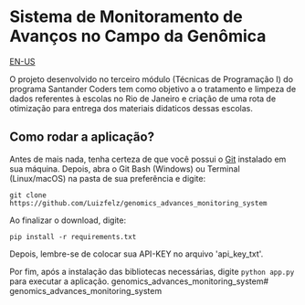 # Sistema de Monitoramento de Avanços no Campo da Genômica

[EN-US](https://github.com/Luizfelz/genomics_advances_monitoring_system/blob/main/README_EN-US.md)

O projeto desenvolvido no terceiro módulo (Técnicas de Programação I) do programa Santander Coders tem como objetivo a o tratamento e limpeza de dados referentes à escolas no Rio de Janeiro e criação de uma rota de otimização para entrega dos materiais didaticos dessas escolas.

## Como rodar a aplicação?

Antes de mais nada, tenha certeza de que você possui o [Git](https://git-scm.com/downloads) instalado em sua máquina. Depois, abra o Git Bash (Windows) ou Terminal (Linux/macOS) na pasta de sua preferência e digite:

```
git clone https://github.com/Luizfelz/genomics_advances_monitoring_system
```

Ao finalizar o download, digite:

```
pip install -r requirements.txt
```

Depois, lembre-se de colocar sua API-KEY no arquivo 'api_key_txt'.

Por fim, após a instalação das bibliotecas necessárias, digite `python app.py` para executar a aplicação.
genomics_advances_monitoring_system# genomics_advances_monitoring_system
